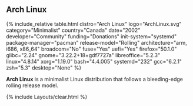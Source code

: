 ## Arch Linux

{% include_relative table.html distro="Arch Linux" logo="ArchLinux.svg" category="Minimalist" country="Canada" date="2002" developer="Community" funding="Donations" init-system="systemd" package-manager="pacman" release-model="Rolling" architecture="arm, i686, x86_64" broadcom="No" fuse="Yes" uefi="Yes" firefox="50.1.0" glibc="2.24" gnome="3.22.2+18+gdf7727a" libreoffice="5.2.3" linux="4.8.14" xorg="1.19.0" bash="4.4.005" systemd="232" gcc="6.2.1" zsh="5.3" desktop="None" %}

**Arch Linux** is a minimalist Linux distribution that follows a bleeding-edge rolling release model.

{% include Layouts/clear.html %}
